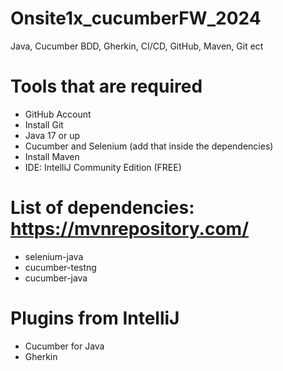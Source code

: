 # Onsite1x_cucumberFW_2024
Java, Cucumber BDD, Gherkin, CI/CD, GitHub, Maven, Git ect

# Tools that are required
- GitHub Account
- Install Git
- Java 17 or up
- Cucumber and Selenium (add that inside the dependencies)
- Install Maven
- IDE: IntelliJ Community Edition (FREE)

# List of dependencies: https://mvnrepository.com/
- selenium-java
- cucumber-testng
- cucumber-java

# Plugins from IntelliJ
- Cucumber for Java
- Gherkin